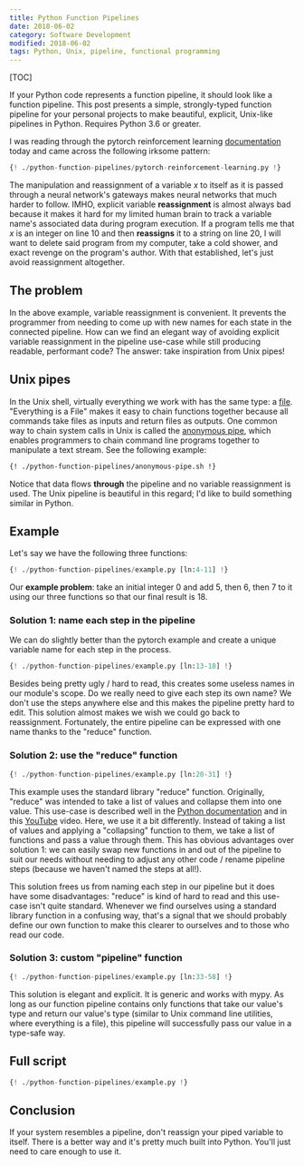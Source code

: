 ```yaml
---
title: Python Function Pipelines
date: 2018-06-02
category: Software Development
modified: 2018-06-02
tags: Python, Unix, pipeline, functional programming
---
```


[TOC]

<!-- PELICAN_BEGIN_SUMMARY -->

If your Python code represents a function pipeline, it should look like a function pipeline. This post presents a simple, strongly-typed function pipeline for your personal projects to make beautiful, explicit, Unix-like pipelines in Python.  Requires Python 3.6 or greater.

<!-- PELICAN_END_SUMMARY -->

I was reading through the pytorch reinforcement learning [documentation](https://pytorch.org/tutorials/intermediate/reinforcement_q_learning.html) today and came across the following irksome pattern:

```python
{! ./python-function-pipelines/pytorch-reinforcement-learning.py !}
```

The manipulation and reassignment of a variable *x* to itself as it is passed through a neural network's gateways makes neural networks that much harder to follow. IMHO, explicit variable **reassignment** is almost always bad because it makes it hard for my limited human brain to track a variable name's associated data during program execution. If a program tells me that *x* is an integer on line 10 and then **reassigns** it to a string on line 20, I will want to delete said program from my computer, take a cold shower, and exact revenge on the program's author. With that established, let's just avoid reassignment altogether.

## The problem

In the above example, variable reassignment is convenient. It prevents the programmer from needing to come up with new names for each state in the connected pipeline. How can we find an elegant way of avoiding explicit variable reassignment in the pipeline use-case while still producing readable, performant code? The answer: take inspiration from Unix pipes!

## Unix pipes

In the Unix shell, virtually everything we work with has the same type: a [file](https://en.wikipedia.org/wiki/Everything_is_a_file). "Everything is a File" makes it easy to chain functions together because all commands take files as inputs and return files as outputs.  One common way to chain system calls in Unix is called the [anonymous pipe](https://en.wikipedia.org/wiki/Anonymous_pipe), which enables programmers to chain command line programs together to manipulate a text stream. See the following example:

```bash
{! ./python-function-pipelines/anonymous-pipe.sh !}
```

Notice that data flows **through** the pipeline and no variable reassignment is used. The Unix pipeline is beautiful in this regard; I'd like to build something similar in Python.

## Example

Let's say we have the following three functions:

```python
{! ./python-function-pipelines/example.py [ln:4-11] !}
```

Our **example problem**: take an initial integer 0 and add 5, then 6, then 7 to it using our three functions so that our final result is 18.

### Solution 1: name each step in the pipeline

We can do slightly better than the pytorch example and create a unique variable
name for each step in the process.

```python
{! ./python-function-pipelines/example.py [ln:13-18] !}
```

Besides being pretty ugly / hard to read, this creates some useless names in our module's scope. Do we really need to give each step its own name? We don't use the steps anywhere else and this makes the pipeline pretty hard to edit. This solution almost makes we wish we could go back to reassignment. Fortunately, the entire pipeline can be expressed with one name thanks to the "reduce" function.

### Solution 2: use the "reduce" function

```python
{! ./python-function-pipelines/example.py [ln:20-31] !}
```

This example uses the standard library "reduce" function. Originally, "reduce" was intended to take a list of values and collapse them into one value. This use-case is described well in the [Python documentation](https://docs.python.org/3/library/functools.html#functools.reduce) and in this [YouTube](https://www.youtube.com/watch?v=ZrZ6vJGiE8I) video. Here, we use it a bit differently. Instead of taking a list of values and applying a "collapsing" function to them, we take a list of functions and pass a value through them. This has obvious advantages over solution 1: we can easily swap new functions in and out of the pipeline to suit our needs without needing to adjust any other code / rename pipeline steps (because we haven't named the steps at all!).

This solution frees us from naming each step in our pipeline but it does have some disadvantages: "reduce" is kind of hard to read and this use-case isn't quite standard. Whenever we find ourselves using a standard library function in a confusing way, that's a signal that we should probably define our own function to make this clearer to ourselves and to those who read our code.

### Solution 3: custom "pipeline" function

```python
{! ./python-function-pipelines/example.py [ln:33-58] !}
```

This solution is elegant and explicit. It is generic and works with mypy. As long as our function pipeline contains only functions that take our value's type and return our value's type (similar to Unix command line utilities, where everything is a file), this pipeline will successfully pass our value in a type-safe way.

## Full script

```python
{! ./python-function-pipelines/example.py !}
```

## Conclusion

If your system resembles a pipeline, don't reassign your piped variable to itself. There is a better way and it's pretty much built into Python.  You'll just need to care enough to use it.

